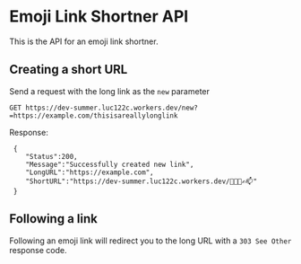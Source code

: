 # Emoji Link Shortner API

This is the API for an emoji link shortner. 


## Creating a short URL
Send a request with the long link as the `new` parameter
```
GET https://dev-summer.luc122c.workers.dev/new?=https://example.com/thisisareallylonglink
```
Response:
```
 {
    "Status":200,
    "Message":"Successfully created new link",
    "LongURL":"https://example.com",
    "ShortURL":"https://dev-summer.luc122c.workers.dev/🚿🚙😄✍️📫"
 }
```

## Following a link
Following an emoji link will redirect you to the long URL with a `303 See Other` response code.
